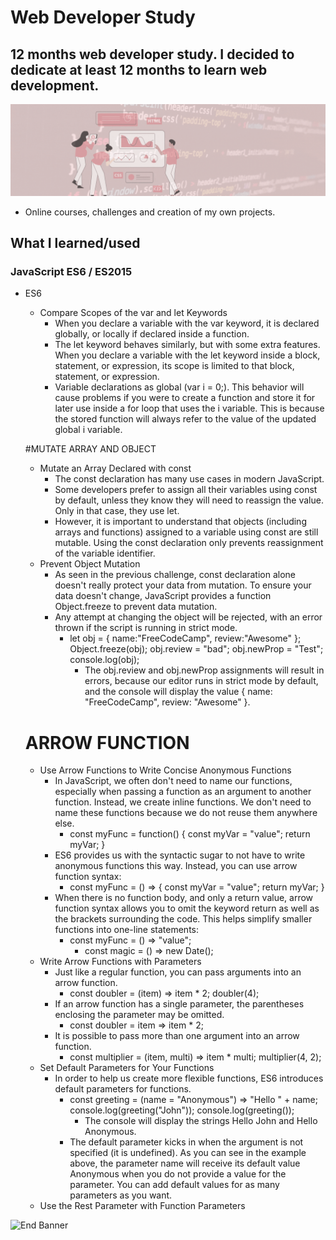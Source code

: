 # Web Developer Study
## 12 months web developer study. I decided to dedicate at least 12 months to learn web development.

![Begin Banner](Documentation/top-1200x350.gif)

* Online courses, challenges and creation of my own projects.

## What I learned/used 
### JavaScript ES6 / ES2015
* ES6
    * Compare Scopes of the var and let Keywords
        * When you declare a variable with the var keyword, it is declared globally, or locally if declared inside a function.
        * The let keyword behaves similarly, but with some extra features. When you declare a variable with the let keyword inside a block, statement, or expression, its scope is limited to that block, statement, or expression.
        * Variable declarations as global (var i = 0;). This behavior will cause problems if you were to create a function and store it for later use inside a for loop that uses the i variable. This is because the stored function will always refer to the value of the updated global i variable.
    
    #MUTATE ARRAY AND OBJECT
    * Mutate an Array Declared with const
        * The const declaration has many use cases in modern JavaScript.
        * Some developers prefer to assign all their variables using const by default, unless they know they will need to reassign the value. Only in that case, they use let.
        * However, it is important to understand that objects (including arrays and functions) assigned to a variable using const are still mutable. Using the const declaration only prevents reassignment of the variable identifier.
    * Prevent Object Mutation
        * As seen in the previous challenge, const declaration alone doesn't really protect your data from mutation. To ensure your data doesn't change, JavaScript provides a function Object.freeze to prevent data mutation.
        * Any attempt at changing the object will be rejected, with an error thrown if the script is running in strict mode.
            * let obj = {
                name:"FreeCodeCamp",
                review:"Awesome"
              };
              Object.freeze(obj);
              obj.review = "bad";
              obj.newProp = "Test";
              console.log(obj);
                * The obj.review and obj.newProp assignments will result in errors, because our editor runs in strict mode by default, and the console will display the value { name: "FreeCodeCamp", review: "Awesome" }.

    # ARROW FUNCTION
    * Use Arrow Functions to Write Concise Anonymous Functions
        * In JavaScript, we often don't need to name our functions, especially when passing a function as an argument to another function. Instead, we create inline functions. We don't need to name these functions because we do not reuse them anywhere else.
            * const myFunc = function() {
                const myVar = "value";
                return myVar;
            }
        * ES6 provides us with the syntactic sugar to not have to write anonymous functions this way. Instead, you can use arrow function syntax:
            * const myFunc = () => {
              const myVar = "value";
              return myVar;
            }
        * When there is no function body, and only a return value, arrow function syntax allows you to omit the keyword return as well as the brackets surrounding the code. This helps simplify smaller functions into one-line statements:
            * const myFunc = () => "value";
                * const magic = () => new Date();
    * Write Arrow Functions with Parameters
        * Just like a regular function, you can pass arguments into an arrow function.
            * const doubler = (item) => item * 2;
                doubler(4);
        * If an arrow function has a single parameter, the parentheses enclosing the parameter may be omitted.
            * const doubler = item => item * 2;
        * It is possible to pass more than one argument into an arrow function.
           * const multiplier = (item, multi) => item * multi;
              multiplier(4, 2);
    * Set Default Parameters for Your Functions
        * In order to help us create more flexible functions, ES6 introduces default parameters for functions.
            * const greeting = (name = "Anonymous") => "Hello " + name;
              console.log(greeting("John"));
              console.log(greeting());
                * The console will display the strings Hello John and Hello Anonymous.
            * The default parameter kicks in when the argument is not specified (it is undefined). As you can see in the example above, the parameter name will receive its default value Anonymous when you do not provide a value for the parameter. You can add default values for as many parameters as you want.
    * Use the Rest Parameter with Function Parameters
    

![End Banner](Documentation/botton-1200x350.gif)